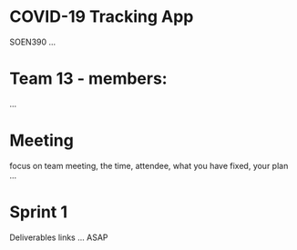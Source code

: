 # COVID-19 Tracking App
SOEN390 ... 

# Team 13 - members:
...

# Meeting
focus on team meeting, the time, attendee, what you have fixed, your plan ...

# Sprint 1 
Deliverables links ... ASAP

